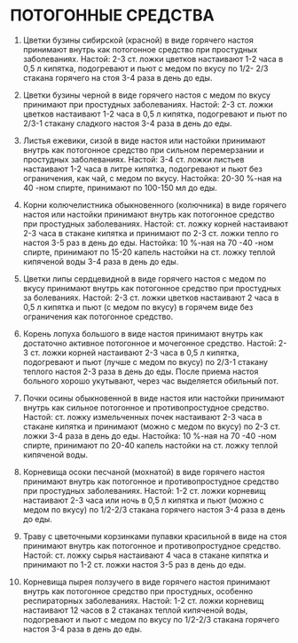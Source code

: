 # ПОТОГОННЫЕ СРЕДСТВА

1. Цветки бузины сибирской (красной) в виде горячего настоя принимают
внутрь как потогонное средство при простудных заболеваниях. Настой: 2-3
ст. ложки цветков настаивают 1-2 часа в 0,5 л кипятка, подогревают и
пьют с медом по вкусу по 1/2- 2/3 стакана горячего на стоя 3-4 раза в
день до еды.  
  
2. Цветки бузины черной в виде горячего настоя с медом по вкусу
принимают при простудных заболеваниях. Настой: 2-3 ст. ложки цветков
настаивают 1-2 часа в 0,5 л кипятка, подогревают и пьют по 2/3-1 стакану
сладкого настоя 3-4 раза в день до еды.  
  
3. Листья ежевики, сизой в виде настоя или настойки принимают внутрь как
потогонное средство при сильном перемерзании и простудных заболеваниях.
Настой: 3-4 ст. ложки листьев настаивают 1-2 часа в литре кипятка,
подогревают и пьют без ограничения, как чай, с медом по вкусу. Настойка:
20-30 %-ная на 40 -ном спирте, принимают по 100-150 мл до еды.  
  
4. Корни колючелистника обыкновенного (колючника) в виде горячего настоя
или настойки принимают внутрь как потогонное средство при простудных
заболеваниях. Настой: ст. ложку корней настаивают 2-3 часа в стакане
кипятка и принимают по 2-3 ст. ложки тепло го настоя 3-5 раз в день до
еды. Настойка: 10 %-ная на 70 -40 -ном спирте, принимают по 15-20 капель
настойки на ст. ложку теплой кипяченой воды 3-4 раза в день до еды.  
  
5. Цветки липы сердцевидной в виде горячего настоя с медом по вкусу
принимают внутрь как потогонное средство при простудных за болеваниях.
Настой: 2-3 ст. ложки цветков настаивают 2 часа в 0,5 л кипятка и пьют
(с медом по вкусу) в горячем виде без ограничения как потогонное
средство.  
  
6. Корень лопуха большого в виде настоя принимают внутрь как достаточно
активное потогонное и мочегонное средство. Настой: 2-3 ст. ложки корней
настаивают 2-3 часа в 0,5 л кипятка, подогревают и пьют (лучше с медом
по вкусу) по 2/3-1 стакану теплого настоя 2-3 раза в день до еды. После
приема настоя больного хорошо укутывают, через час выделяется обильный
пот.  
  
7. Почки осины обыкновенной в виде настоя или настойки принимают внутрь
как сильное потогонное и противопростудное средство. Настой: ст. ложку
измельченных почек настаивают 2-3 часа в стакане кипятка и принимают
(можно с медом по вкусу) по 2-3 ст. ложки 3-4 раза в день до еды.
Настойка: 10 %-ная на 70 -40 -ном спирте, принимают по 20-40 капель
настойки на ст. ложку теплой кипяченой воды.  
  
8. Корневища осоки песчаной (мохнатой) в виде горячего настоя принимают
внутрь как потогонное и противопростудное средство при простудных
заболеваниях. Настой: 1-2 ст. ложки корневищ настаивают 2-3 часа или
ночь в 0,5 л кипятка и пьют (можно с медом по вкусу) по 1/2-2/3 стакана
горячего настоя 3-4 раза в день до еды.  
  
9. Траву с цветочными корзинками пупавки красильной в виде на стоя
принимают внутрь как потогонное и противопростудное средство. Настой:
ст. ложку сырья настаивают 4 часа в стакане кипятка и принимают по 1-2
ст. ложки настоя 3-5 раз в день до еды.  
  
10. Корневища пырея ползучего в виде горячего настоя принимают внутрь
как потогонное средство при простудных, особенно респираторных
заболеваниях. Настой: 1-2 ст. ложки корневищ настаивают 12 часов в 2
стаканах теплой кипяченой воды, подогревают и пьют с медом по вкусу по
1/2-2/3 стакана горячего настоя 3-4 раза в день до еды.  
 

